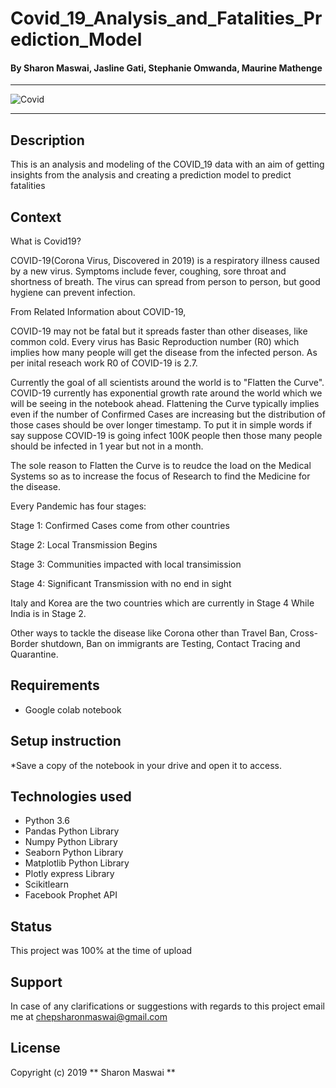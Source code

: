 # Covid_19_Analysis_and_Fatalities_Prediction_Model



#### By Sharon Maswai, Jasline Gati, Stephanie Omwanda, Maurine Mathenge

****************************************************************************************************************************
![Covid](https://d1spt88niyqjll.cloudfront.net/uploads/sliderimage/image/covidphoto.jpg)

****************************************************************************************************************************



## Description


This is an analysis and modeling of the COVID_19 data with an aim of getting insights from the analysis and creating a prediction model to predict fatalities

## Context

What is Covid19?

COVID-19(Corona Virus, Discovered in 2019) is a respiratory illness caused by a new virus. Symptoms include fever, coughing, sore throat and shortness of breath. The virus can spread from person to person, but good hygiene can prevent infection.


From Related Information about COVID-19,

COVID-19 may not be fatal but it spreads faster than other diseases, like common cold. Every virus has Basic Reproduction number (R0) which implies how many people will get the disease from the infected person. As per inital reseach work R0 of COVID-19 is 2.7.

Currently the goal of all scientists around the world is to "Flatten the Curve". COVID-19 currently has exponential growth rate around the world which we will be seeing in the notebook ahead. Flattening the Curve typically implies even if the number of Confirmed Cases are increasing but the distribution of those cases should be over longer timestamp. To put it in simple words if say suppose COVID-19 is going infect 100K people then those many people should be infected in 1 year but not in a month.

The sole reason to Flatten the Curve is to reudce the load on the Medical Systems so as to increase the focus of Research to find the Medicine for the disease.

Every Pandemic has four stages:

Stage 1: Confirmed Cases come from other countries

Stage 2: Local Transmission Begins

Stage 3: Communities impacted with local transimission

Stage 4: Significant Transmission with no end in sight

Italy and Korea are the two countries which are currently in Stage 4 While India is in Stage 2.

Other ways to tackle the disease like Corona other than Travel Ban, Cross-Border shutdown, Ban on immigrants are Testing, Contact Tracing and Quarantine.

## Requirements

* Google colab notebook

## Setup instruction

*Save a copy of the notebook in your drive and open it to access.

## Technologies used
* Python 3.6
* Pandas Python Library
* Numpy Python Library
* Seaborn Python Library
* Matplotlib Python Library
* Plotly express Library
* Scikitlearn
* Facebook Prophet API

## Status
This project was 100% at the time of upload

## Support
In case of any clarifications or suggestions with regards to this project email me at chepsharonmaswai@gmail.com

## License
Copyright (c) 2019 ** Sharon Maswai **

